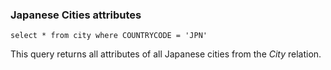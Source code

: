 ### Japanese Cities attributes

```
select * from city where COUNTRYCODE = 'JPN'
```

This query returns all attributes of all Japanese cities from the *City* relation.
